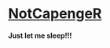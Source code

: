 # [NotCapengeR](https://github.com/NotCapengeR)
**Just let me sleep!!!**
[](https://i.imgur.com/AD3MbBi.jpeg)
